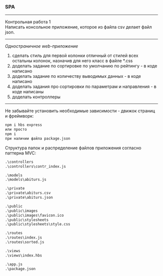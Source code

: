 ### SPA  

---  
Контрольная работа 1  
Написать консольное приложение, которое из файла csv делает файл json.  

---  

*Одностраничное web-приложение*  

1) сделать стиль для первой колонки отличный от стилей всех остальны колонок, назначив для него класс в файле *.css  
2) доделать задание по сортировке по умолчанию по рейтингу - в коде написано  
3) доделать задание по количеству выводимых данных - в коде написано  
4) доделать задания про сортировки по параметрам и направления - в коде написаны  
5) доделать контроллеры  

---  

Не забывайте установить необходимые зависимости - движок страниц и фреймворк:  
```txt
npm i hbs express
или просто
npm i
при наличии файла package.json
```

Структура папок и распределение файлов приложения согласно паттерна MVC:  

```txt
.\controllers
.\controllers\contr_index.js

.\models
.\models\abiturs.js

.\private
.\private\abiturs.csv
.\private\abiturs.json

.\public
.\public\images
.\public\images\favicon.ico
.\public\stylesheets
.\public\stylesheets\style.css

.\routes
.\routes\index.js
.\routes\sorted.js

.\views
.\views\index.hbs

.\app.js
.\package.json
```
